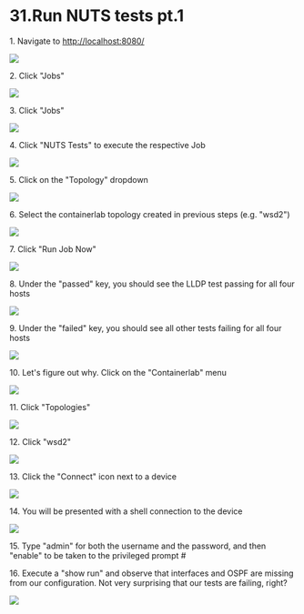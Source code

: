 # 31.Run NUTS tests pt.1



1\. Navigate to [http://localhost:8080/](http://localhost:8080/)

![](https://ajeuwbhvhr.cloudimg.io/https://colony-recorder.s3.amazonaws.com/files/2025-05-21/fcbeb9fc-13d1-4d85-ac9d-2ab573b4cebb/ascreenshot.jpeg?tl_px=45,268&br_px=2797,1807&force_format=jpeg&q=100&width=1120.0)


2\. Click "Jobs"

![](https://ajeuwbhvhr.cloudimg.io/https://colony-recorder.s3.amazonaws.com/files/2025-05-21/fcbeb9fc-13d1-4d85-ac9d-2ab573b4cebb/ascreenshot.jpeg?tl_px=0,432&br_px=2752,1971&force_format=jpeg&q=100&width=1120.0&wat=1&wat_opacity=1&wat_gravity=northwest&wat_url=https://colony-recorder.s3.amazonaws.com/images/watermarks/FB923C_standard.png&wat_pad=61,276)


3\. Click "Jobs"

![](https://ajeuwbhvhr.cloudimg.io/https://colony-recorder.s3.amazonaws.com/files/2025-05-21/f59567ef-695f-4a0a-aeeb-a30082adc469/ascreenshot.jpeg?tl_px=0,537&br_px=2752,2076&force_format=jpeg&q=100&width=1120.0&wat=1&wat_opacity=1&wat_gravity=northwest&wat_url=https://colony-recorder.s3.amazonaws.com/images/watermarks/FB923C_standard.png&wat_pad=17,297)


4\. Click "NUTS Tests" to execute the respective Job

![](https://ajeuwbhvhr.cloudimg.io/https://colony-recorder.s3.amazonaws.com/files/2025-05-21/7774598a-c698-42e6-8255-c783078cd870/ascreenshot.jpeg?tl_px=0,264&br_px=2752,1803&force_format=jpeg&q=100&width=1120.0&wat=1&wat_opacity=1&wat_gravity=northwest&wat_url=https://colony-recorder.s3.amazonaws.com/images/watermarks/FB923C_standard.png&wat_pad=222,277)


5\. Click on the "Topology" dropdown

![](https://ajeuwbhvhr.cloudimg.io/https://colony-recorder.s3.amazonaws.com/files/2025-05-21/74eb0194-8f8b-404c-b1ff-6123644b86af/ascreenshot.jpeg?tl_px=90,92&br_px=2842,1631&force_format=jpeg&q=100&width=1120.0&wat=1&wat_opacity=1&wat_gravity=northwest&wat_url=https://colony-recorder.s3.amazonaws.com/images/watermarks/FB923C_standard.png&wat_pad=555,277)


6\. Select the containerlab topology created in previous steps (e.g. "wsd2")

![](https://ajeuwbhvhr.cloudimg.io/https://colony-recorder.s3.amazonaws.com/files/2025-05-21/97a14441-f8d8-4fd1-a33c-570e759d6399/ascreenshot.jpeg?tl_px=0,240&br_px=2752,1779&force_format=jpeg&q=100&width=1120.0&wat=1&wat_opacity=1&wat_gravity=northwest&wat_url=https://colony-recorder.s3.amazonaws.com/images/watermarks/FB923C_standard.png&wat_pad=510,277)


7\. Click "Run Job Now"

![](https://ajeuwbhvhr.cloudimg.io/https://colony-recorder.s3.amazonaws.com/files/2025-05-21/d39b11e7-6f78-462d-9672-8f335997be20/ascreenshot.jpeg?tl_px=90,537&br_px=2842,2076&force_format=jpeg&q=100&width=1120.0&wat=1&wat_opacity=1&wat_gravity=northwest&wat_url=https://colony-recorder.s3.amazonaws.com/images/watermarks/FB923C_standard.png&wat_pad=891,472)


8\. Under the "passed" key, you should see the LLDP test passing for all four hosts

![](https://ajeuwbhvhr.cloudimg.io/https://colony-recorder.s3.amazonaws.com/files/2025-05-21/4d57f0ce-e3de-488f-8053-b4c6e378b548/ascreenshot.jpeg?tl_px=0,537&br_px=2752,2076&force_format=jpeg&q=100&width=1120.0&wat=1&wat_opacity=1&wat_gravity=northwest&wat_url=https://colony-recorder.s3.amazonaws.com/images/watermarks/FB923C_standard.png&wat_pad=387,368)


9\. Under the "failed" key, you should see all other tests failing for all four hosts

![](https://ajeuwbhvhr.cloudimg.io/https://colony-recorder.s3.amazonaws.com/files/2025-05-21/a1455ef0-ed39-4073-828b-91898721d653/ascreenshot.jpeg?tl_px=0,0&br_px=2752,1538&force_format=jpeg&q=100&width=1120.0&wat=1&wat_opacity=1&wat_gravity=northwest&wat_url=https://colony-recorder.s3.amazonaws.com/images/watermarks/FB923C_standard.png&wat_pad=393,113)


10\. Let's figure out why. Click on the "Containerlab" menu

![](https://ajeuwbhvhr.cloudimg.io/https://colony-recorder.s3.amazonaws.com/files/2025-05-21/f7cba759-ea56-445f-abeb-090cd723d385/ascreenshot.jpeg?tl_px=0,537&br_px=2752,2076&force_format=jpeg&q=100&width=1120.0&wat=1&wat_opacity=1&wat_gravity=northwest&wat_url=https://colony-recorder.s3.amazonaws.com/images/watermarks/FB923C_standard.png&wat_pad=134,537)


11\. Click "Topologies"

![](https://ajeuwbhvhr.cloudimg.io/https://colony-recorder.s3.amazonaws.com/files/2025-05-21/263f4080-cc8f-4cdf-81cb-9b9b6794332a/ascreenshot.jpeg?tl_px=0,537&br_px=2752,2076&force_format=jpeg&q=100&width=1120.0&wat=1&wat_opacity=1&wat_gravity=northwest&wat_url=https://colony-recorder.s3.amazonaws.com/images/watermarks/FB923C_standard.png&wat_pad=25,375)


12\. Click "wsd2"

![](https://ajeuwbhvhr.cloudimg.io/https://colony-recorder.s3.amazonaws.com/files/2025-05-21/5e86f5a4-8d0e-4386-8652-6ce7d898dd31/ascreenshot.jpeg?tl_px=0,0&br_px=2752,1538&force_format=jpeg&q=100&width=1120.0&wat=1&wat_opacity=1&wat_gravity=northwest&wat_url=https://colony-recorder.s3.amazonaws.com/images/watermarks/FB923C_standard.png&wat_pad=227,227)


13\. Click the "Connect" icon next to a device

![](https://ajeuwbhvhr.cloudimg.io/https://colony-recorder.s3.amazonaws.com/files/2025-05-21/5c56130c-e671-4196-9eed-d33336378c38/ascreenshot.jpeg?tl_px=90,86&br_px=2842,1625&force_format=jpeg&q=100&width=1120.0&wat=1&wat_opacity=1&wat_gravity=northwest&wat_url=https://colony-recorder.s3.amazonaws.com/images/watermarks/FB923C_standard.png&wat_pad=749,276)


14\. You will be presented with a shell connection to the device

![](https://ajeuwbhvhr.cloudimg.io/https://colony-recorder.s3.amazonaws.com/files/2025-05-21/f40a3dc6-89aa-49b1-bb1d-623694157f4e/ascreenshot.jpeg?tl_px=0,0&br_px=2752,1538&force_format=jpeg&q=100&width=1120.0&wat=1&wat_opacity=1&wat_gravity=northwest&wat_url=https://colony-recorder.s3.amazonaws.com/images/watermarks/FB923C_standard.png&wat_pad=487,270)


15\. Type "admin" for both the username and the password, and then "enable" to be taken to the privileged prompt #


16\. Execute a "show run" and observe that interfaces and OSPF are missing from our configuration. Not very surprising that our tests are failing, right?

![](https://ajeuwbhvhr.cloudimg.io/https://colony-recorder.s3.amazonaws.com/files/2025-05-21/f2927ad8-05c7-41e3-88a0-6a04786febf3/ascreenshot.jpeg?tl_px=0,537&br_px=2752,2076&force_format=jpeg&q=100&width=1120.0&wat=1&wat_opacity=1&wat_gravity=northwest&wat_url=https://colony-recorder.s3.amazonaws.com/images/watermarks/FB923C_standard.png&wat_pad=200,528)